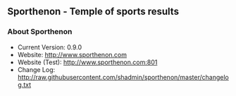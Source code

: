## Sporthenon - Temple of sports results
### About Sporthenon
<ul>
<li>Current Version: 0.9.0</li>
<li>Website: <a href="http://www.sporthenon.com/">http://www.sporthenon.com</a></li>
<li>Website (Test): <a href="http://www.sporthenon.com:801/">http://www.sporthenon.com:801</a></li>
<li>Change Log: <a href="http://raw.githubusercontent.com/shadmin/sporthenon/master/changelog.txt">http://raw.githubusercontent.com/shadmin/sporthenon/master/changelog.txt</a></li>
</ul>
